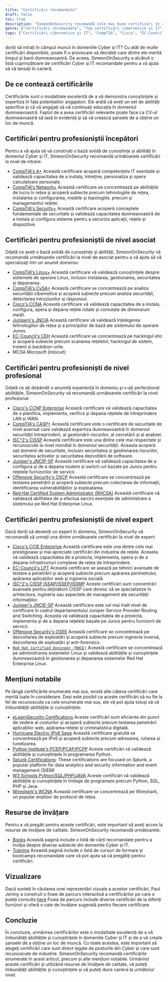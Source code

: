 ```yaml
---
title: "Certificări recomandate"
draft: false
toc: true
description: "SimeonOnSecurity recomandă cele mai bune certificări în domeniul Cyber și IT pentru cei care doresc să intre pe piața muncii. Lista include certificări de la CompTIA, Cisco, EC-Council, ISC2, Juniper, Microsoft și Offensive Security, cu diferite niveluri de expertiză - Entry, Associate, Professional și Expert. Toate certificările listate sunt direct legate de posturile din domeniul cibernetic și vor aduce mari beneficii candidatului. Consultați foaia de parcurs interactivă a certificărilor pentru o reprezentare vizuală. Sunt disponibile și resurse de învățare, cum ar fi cărți și cursuri de formare."
genre: ["Certificări recomandate", "Top certificări cibernetice și IT", "Cele mai bune certificări pentru cei care caută un loc de muncă", "SimeonOnSecurity Recomandări de certificare SimeonOnSecurity", "Certificări CompTIA", "Certificări Cisco", "Certificări EC-Council", "Certificări ISC2", "Certificări Juniper", "Certificări Microsoft"]
tags: ["Certificări cibernetice și IT", "CompTIA", "Cisco", "EC-Council", "ISC2", "Juniper", "Microsoft", "Securitate ofensivă", "profesioniști la nivel de începători", "Set de competențe cibernetice", "Securitate", "Linux", "CySA", "CCNA", "JNCIA", "CEH", "MCSA", "CCNP Enterprise", "CASP", "CISSP", "JNCIP-SP", "OSCP", "RHCSA", "recomandări", "cărți", "formare", "foaie de parcurs interactivă de certificare", "rețea", "hacking etic", "teste de penetrare", "administrarea sistemului", "IPv6"]
---
```

 doriți să intrați în câmpul muncii în domeniile Cyber și IT? Cu atât de multe certificări disponibile, poate fi o provocare să decideți care dintre ele merită timpul și banii dumneavoastră. De aceea, SimeonOnSecurity a alcătuit o listă cuprinzătoare de certificări Cyber și IT recomandate pentru a vă ajuta să vă lansați în carieră.

## De ce contează certificările

Certificările sunt o modalitate excelentă de a vă demonstra cunoștințele și expertiza în fața potențialilor angajatori. Ele arată că aveți un set de abilități specifice și că vă angajați să vă continuați educația în domeniul dumneavoastră. Faptul de a avea certificări relevante poate face ca CV-ul dumneavoastră să iasă în evidență și să vă crească șansele de a obține un loc de muncă.

## Certificări pentru profesioniștii începători

Pentru a vă ajuta să vă construiți o bază solidă de cunoștințe și abilități în domeniul Cyber și IT, SimeonOnSecurity recomandă următoarele certificări la nivel de intrare:

- [CompTIA's A+](https://www.comptia.org/certifications/a) Această certificare acoperă competențele IT esențiale și validează capacitatea de a instala, întreține, personaliza și opera calculatoare personale.
- [CompTIA's Network+](https://www.comptia.org/certifications/network) Această certificare se concentrează pe abilitățile de lucru în rețea și acoperă subiecte precum tehnologiile de rețea, instalarea și configurarea, mediile și topologiile, precum și managementul rețelei.
- [CompTIA's Security+](https://www.comptia.org/certifications/security) Această certificare acoperă conceptele fundamentale de securitate și validează capacitatea dumneavoastră de a instala și configura sisteme pentru a securiza aplicații, rețele și dispozitive.

## Certificări pentru profesioniștii de nivel asociat

Odată ce aveți o bază solidă de cunoștințe și abilități, SimeonOnSecurity vă recomandă următoarele certificări la nivel de asociat pentru a vă ajuta să vă specializați într-un anumit domeniu:

- [CompTIA's Linux+](https://www.comptia.org/certifications/linux) Această certificare vă validează cunoștințele despre sistemele de operare Linux, inclusiv instalarea, gestionarea, securitatea și depanarea.
- [CompTIA's CySA+](https://www.comptia.org/certifications/cybersecurity-analyst) Această certificare se concentrează pe analiza securității cibernetice și acoperă subiecte precum analiza securității, detectarea intruziunilor și răspunsul.
- [Cisco's CCNA](https://www.cisco.com/c/en/us/training-events/training-certifications/certifications/associate/ccna.html) Această certificare vă validează capacitatea de a instala, configura, opera și depana rețele rutate și comutate de dimensiuni medii.
- [Junipers's JNCIA](https://www.juniper.net/us/en/training/certification/certification-tracks/sp-routing-switching-track?tab=jnciajunos) Această certificare vă validează înțelegerea tehnologiilor de rețea și a principiilor de bază ale sistemului de operare Junos.
- [EC-Council's CEH](https://www.eccouncil.org/programs/certified-ethical-hacker-ceh/) Această certificare se concentrează pe hackingul etic și acoperă subiecte precum scanarea rețelelor, hackingul de sistem, troienii și backdoor-urile.
- MCSA Microsoft (înlocuit)

## Certificări pentru profesioniști de nivel profesional

Odată ce ați dobândit o anumită experiență în domeniu și v-ați perfecționat abilitățile, SimeonOnSecurity vă recomandă următoarele certificări la nivel profesional:

- [Cisco's CCNP Enterprise](https://www.cisco.com/c/en/us/training-events/training-certifications/certifications/professional/ccnp-enterprise.html) Această certificare vă validează capacitatea de a planifica, implementa, verifica și depana rețelele de întreprindere LAN și WAN.
- [CompTIA's CASP+](https://www.comptia.org/certifications/comptia-advanced-security-practitioner) Această certificare este o certificare de securitate de nivel avansat care validează expertiza dumneavoastră în domeniul securității întreprinderii, al gestionării riscurilor, al cercetării și al analizei.
- [ISC^2's CISSP](https://www.isc2.org/Certifications/CISSP#) Această certificare este una dintre cele mai respectate și recunoscute la nivel mondial în domeniul securității. Aceasta acoperă opt domenii de securitate, inclusiv securitatea și gestionarea riscurilor, securitatea activelor și securitatea dezvoltării de software.
- [Juniper's JNCIP-SP](https://www.juniper.net/us/en/training/certification/certification-tracks/sp-routing-switching-track?tab=jncip-sp) Această certificare vă validează capacitatea de a configura și de a depana routere și switch-uri bazate pe Junos pentru rețelele furnizorilor de servicii.
- [Offensive Security's OSCP](https://www.offensive-security.com/pwk-oscp/) Această certificare se concentrează pe testarea penetrării și acoperă subiecte precum colectarea de informații, identificarea vulnerabilităților și exploatarea.
- [Red Hat Certified System Administrator (RHCSA)](https://www.redhat.com/en/services/certification/rhcsa) Această certificare vă validează abilitatea de a efectua sarcini esențiale de administrare a sistemului pe Red Hat Enterprise Linux.

## Certificări pentru profesioniștii de nivel expert

Dacă doriți să deveniți un expert în domeniu, SimeonOnSecurity vă recomandă să urmați una dintre următoarele certificări la nivel de expert:

- [Cisco's CCIE Enterprise](https://www.cisco.com/c/en/us/training-events/training-certifications/certifications/expert/ccie-enterprise-infrastructure.html) Această certificare este una dintre cele mai prestigioase și mai apreciate certificări din industria de rețele. Aceasta vă validează capacitatea de a proiecta, implementa, opera și de a depana infrastructuri complexe de rețea de întreprindere.
- [EC-Council's LPT](https://www.eccouncil.org/programs/licensed-penetration-tester-lpt-master/) Această certificare se axează pe tehnici avansate de testare a penetrării și acoperă subiecte precum apărarea perimetrului, apărarea aplicațiilor web și ingineria socială.
- [ISC^2's CISSP ISSAP/ISSEP/ISSMP](https://www.isc2.org/Certifications/CISSP-Concentrations) Aceste certificări sunt concentrări avansate pentru deținătorii CISSP care doresc să se specializeze în arhitectura, ingineria sau aspectele de management ale securității informațiilor.
- [Juniper's JNCIE-SP](https://www.juniper.net/us/en/training/certification/certification-tracks/sp-routing-switching-track?tab=jnciesp) Această certificare este cel mai înalt nivel de certificare în cadrul departamentului Juniper Service Provider Routing and Switching. Aceasta vă validează capacitatea de a proiecta, implementa și de a depana rețelele bazate pe Junos pentru furnizorii de servicii.
- [Offensive Security's OSEE](https://www.offensive-security.com/awe-osee/) Această certificare se concentrează pe dezvoltarea de exploatări și acoperă subiecte precum ingineria inversă, dezvoltarea de exploatări și anti-forensics.
- [`Red Hat Certified Engineer (RHCE)`](https://www.redhat.com/en/services/certification/rhce) Această certificare se concentrează pe administrarea sistemelor Linux și validează abilitățile și cunoștințele dumneavoastră în gestionarea și depanarea sistemelor Red Hat Enterprise Linux.

## Mențiuni notabile

Pe lângă certificările enumerate mai sus, există alte câteva certificări care merită luate în considerare. Deși este posibil ca aceste certificări să nu fie la fel de recunoscute ca cele enumerate mai sus, ele vă pot ajuta totuși să vă îmbunătățiți abilitățile și cunoștințele:

- [eLearnSecurity Certifications](https://elearnsecurity.com/) Aceste certificări sunt eficiente din punct de vedere al costurilor și acoperă subiecte precum testarea penetrării aplicațiilor web, apărarea rețelei și criminalistica digitală.
- [Hurricane Electric IPv6 Sage](https://ipv6.he.net/certification/) Această certificare gratuită se concentrează pe IPv6 și acoperă subiecte precum adresarea, rutarea și tunelizarea.
- [Python Institute's PCEP/PCAP/PCPP](https://pythoninstitute.org/certification/) Aceste certificări vă validează abilitățile și cunoștințele în programarea Python.
- [Splunk Certifications](https://www.splunk.com/en_us/training.html): These certifications are focused on Splunk, a popular platform for data analytics and security information and event management (SIEM)
- [W3 Schools Python/SQL/PHP/JAVA](https://www.w3schools.com/CERT/default.asp) Aceste certificări vă validează abilitățile și cunoștințele în limbaje de programare precum Python, SQL, PHP și Java.
- [Wireshark's WCNA](https://www.wcnacertification.com/) Această certificare se concentrează pe Wireshark, un popular analizor de protocol de rețea.

## Resurse de învățare

Pentru a vă pregăti pentru aceste certificări, este important să aveți acces la resurse de învățare de calitate. SimeonOnSecurity recomandă următoarele:

- [Books](https://simeononsecurity.com/recommendations/books/) Această pagină include o listă de cărți recomandate pentru a învăța despre diverse subiecte din domeniile Cyber și IT.
- [Training](https://simeononsecurity.com/recommendations/learning_resources/) Această pagină include o listă de cursuri de formare și bootcamps recomandate care vă pot ajuta să vă pregătiți pentru certificări.

## Vizualizare

Dacă sunteți în căutarea unei reprezentări vizuale a acestor certificări, Paul Jerimy a construit o foaie de parcurs interactivă a certificărilor pe care o puteți consulta [here](https://pauljerimy.com/security-certification-roadmap/) Foaia de parcurs include diverse certificări de la diferiți furnizori și oferă o cale de învățare sugerată pentru fiecare certificare.

## Concluzie

În concluzie, urmărirea certificărilor este o modalitate excelentă de a vă îmbunătăți abilitățile și cunoștințele în domeniile Cyber și IT și de a vă crește șansele de a obține un loc de muncă. Cu toate acestea, este important să alegeți certificări care sunt direct legate de posturile din Cyber și care sunt recunoscute de industrie. SimeonOnSecurity recomandă certificările enumerate în acest articol, precum și alte mențiuni notabile. Urmărind aceste certificări și utilizând resurse de învățare de calitate, vă puteți îmbunătăți abilitățile și cunoștințele și vă puteți duce cariera la următorul nivel.
